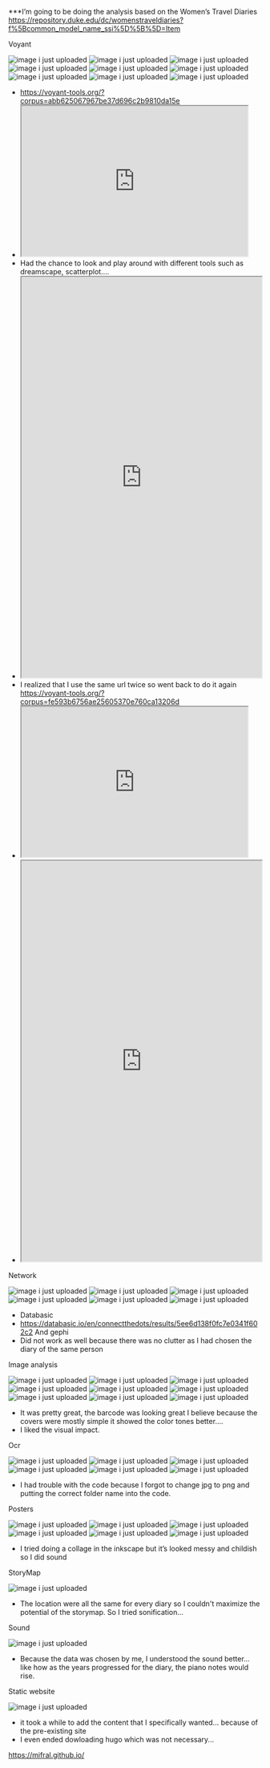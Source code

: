 ***I’m going to be doing the analysis based on the Women’s Travel Diaries 
https://repository.duke.edu/dc/womenstraveldiaries?f%5Bcommon_model_name_ssi%5D%5B%5D=Item

Voyant 

![image i just uploaded](2voyant1.JPG)
![image i just uploaded](2voyant2.JPG)
![image i just uploaded](2voyant3.JPG)
![image i just uploaded](2voyant4.JPG)
![image i just uploaded](2voyant5.JPG)
![image i just uploaded](2voyant6.JPG)
![image i just uploaded](2voyant7.JPG)
![image i just uploaded](2voyant8.JPG)
![image i just uploaded](2voyant9.JPG)

- https://voyant-tools.org/?corpus=abb625067967be37d696c2b9810da15e
- <iframe style='width: 452px; height: 300px;' src='https://voyant-tools.org/tool/Cirrus/?stopList=stop.en.taporware.txt&whiteList=&corpus=abb625067967be37d696c2b9810da15e'></iframe>
- Had the chance to look and play around with different tools such as dreamscape, scatterplot….
- <iframe style='width: 100%; height: 800px;' src='https://voyant-tools.org/?stopList=stop.en.taporware.txt&panels=dreamscape%2Creader%2Cdocumentterms%2Cdocuments%2Ccontexts&corpus=abb625067967be37d696c2b9810da15e'></iframe>
-	I realized that I use the same url twice so went back to do it again 
https://voyant-tools.org/?corpus=fe593b6756ae25605370e760ca13206d
- <iframe style='width: 452px; height: 300px;' src='https://voyant-tools.org/tool/CorpusTerms/?corpus=fe593b6756ae25605370e760ca13206d'></iframe>
- <iframe style='width: 100%; height: 800px;' src='https://voyant-tools.org/?panels=corpusterms%2Creader%2Ctrends%2Csummary%2Ccontexts&corpus=fe593b6756ae25605370e760ca13206d'></iframe>

Network 

![image i just uploaded](data1.JPG)
![image i just uploaded](2gephi1.JPG)
![image i just uploaded](2gephi2.JPG)
![image i just uploaded](2gephi3.JPG)
![image i just uploaded](2gephi4.JPG)
![image i just uploaded](2gephi5.JPG)

-	Databasic 
-	https://databasic.io/en/connectthedots/results/5ee6d138f0fc7e0341f602c2
And gephi 
-	Did not work as well because there was no clutter as I had chosen the diary of the same person 

Image analysis 

![image i just uploaded](imagean1.JPG)
![image i just uploaded](imagean2.JPG)
![image i just uploaded](imagean3.png)
![image i just uploaded](imagean4.png)
![image i just uploaded](imagean5.png)
![image i just uploaded](imagean6.JPG)
![image i just uploaded](imagean7.png)
![image i just uploaded](imagean8.png)
![image i just uploaded](imagean9.JPG)


- It was pretty great, the barcode was looking great I believe because the covers were mostly simple it showed the color tones better….
- I liked the visual impact.

Ocr 

![image i just uploaded](2ocr1.JPG)
![image i just uploaded](2ocr2.JPG)
![image i just uploaded](2ocr3.JPG)
![image i just uploaded](2ocr4.JPG)
![image i just uploaded](2ocr5.JPG)
![image i just uploaded](2ocr6.JPG)

-	I had trouble with the code because I forgot to change jpg to png and putting the correct folder name into the code. 
	
Posters

![image i just uploaded](poster1.JPG)
![image i just uploaded](poster2.png)
![image i just uploaded](poster3.png)
![image i just uploaded](poster4.png)
![image i just uploaded](poster5.JPG)
![image i just uploaded](poster6.JPG)

-	I tried doing a collage in the inkscape but it’s looked messy and childish so I did sound

StoryMap

![image i just uploaded](storymap1.JPG)

- The location were all the same for every diary so I couldn't maximize the potential of the storymap. So I tried sonification... 

Sound 

![image i just uploaded](sonification.JPG) 

-	Because the data was chosen by me, I understood the sound better… like how as the years progressed for the diary, the piano notes would rise.

Static website 

![image i just uploaded](staticwebsite.JPG) 

- it took a while to add the content that I specifically wanted... because of the pre-existing site
- I even ended dowloading hugo which was not necessary... 

https://mifral.github.io/ 
